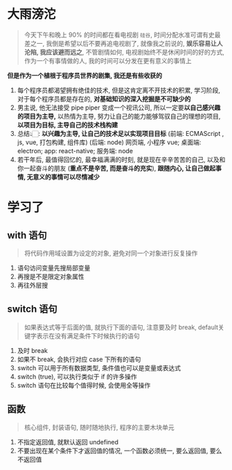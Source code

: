 # 大雨滂沱

> 今天下午和晚上 90% 的时间都在看电视剧 `硅谷`, 时间分配水准可谓有史最差之一, 我倒是希望以后不要再追电视剧了, 就像我之前说的, **娱乐容易让人沦陷, 我应该避而远之**, 不管剧情如何, 电视剧始终不是休闲时间的好的方式, 作为一个有事情做的人, 我的时间可以分发在更有意义的事情上

**但是作为一个植根于程序员世界的剧集, 我还是有些收获的**

1. 每个程序员都渴望拥有绝佳的技术, 但是这肯定离不开技术的积累, 学习阶段, 对于每个程序员都是存在的, **对基础知识的深入挖掘是不可缺少的**
2. 男主说, 他无法接受 pipe piper 变成一个视讯公司, 所以一定要**以自己感兴趣的项目为主导,** 以热情为主导, 努力让自己的能力能够驾驭自己的理想的项目, **以项目为目标, 主导自己的技术栈构建**
3. 总结👆🏻: **以兴趣为主导, 让自己的技术足以实现项目目标** (前端: ECMAScript , js, vue, 打包构建, 组件库) (后端: node)  网页端, 小程序 vue; 桌面端: electron; app: react-native; 服务端: node
4. 若干年后, 最值得回忆的, 最幸福满满的时刻, 就是现在辛辛苦苦的自己, 以及和你一起奋斗的朋友 (**重点不是辛苦, 而是奋斗的充实**), **跟随内心, 让自己做起事情, 无意义的事情可以尽情减少**



# 学习了

## with 语句

> 将代码作用域设置为设定的对象, 避免对同一个对象进行反复操作

1. 语句访问变量先搜局部变量
2. 再搜是不是限定对象属性
3. 再往外层搜

## switch 语句

> 如果表达式等于后面的值, 就执行下面的语句, 注意要及时 break, default关键字表示在没有满足条件下时候执行的语句

1. 及时 break
2. 如果不 break, 会执行对应 case 下所有的语句
3. switch 可以用于所有数据类型, 条件值也可以是变量或表达式
4. switch (true), 可以执行类似于 if 的许多操作
5. switch 语句在比较每个值得时候, 会使用全等操作

## 函数

> 核心组件, 封装语句, 随时随地执行, 程序的主要木块单元

1. 不指定返回值, 就默认返回 undefined
2. 不要出现在某个条件下才返回值的情况, 一个函数必须统一, 要么返回值, 要么不返回值

